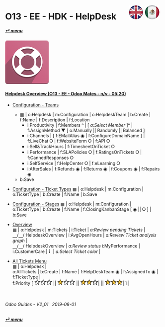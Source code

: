 # O13 - EE - HDK - HelpDesk &nbsp;&nbsp;&nbsp;&nbsp; [![en-uk](/doc/img/en-uk_flag_button_small.png)](/en-uk/o13/ee/hdk/en-uk-o13-ee-hdk-helpdesk-guides.md) [ ![es-mx](/doc/img/es-mx_flag_button_small.png)](/es-mx/o13/ee/hdk/es-mx-o13-ee-hdk-helpdesk-guides.md)
#### [_&#x23CE; menu_](/en-uk/o13/ee/en-uk-o13-ee-guides-menu.md)  
### ![hdk](/doc/img/helpdesk.png)

#### [Helpdesk Overview (O13 - EE - Odoo Mates - n/v - 05:20)](https://youtube.com/embed/tZNaNtva3js?autoplay=1&start=0&end=0&rel=0&nocount)  

- [Configuration - Teams](https://youtube.com/embed/tZNaNtva3js?autoplay=1&start=35&end=105&rel=0)
  - &#x25A6; | o:Helpdesk | m:Configuration | o:HelpdeskTeam | b:Create | f:Name | f:Description | f:Location  
    - i:Productivity | f:Members &#x207F; | [ _a:Select Member_ ]&#x207F; | f:AssignMethod &#x25BC; \[ o:Manually \|\| Randomly \|\| Balanced ]  
    - i:Channels | \[ f:EMailAlias &#x25C9; | f:ConfigureDomainName ] | f:LiveChat &#x2B58; | f:WebsiteForm &#x2B58; | f:API &#x2B58;  
    - i:Sell&TrackHours | f:TimesheetOnTicket &#x2B58;  
    - i:Performance | f:SLAPolicies &#x2B58; | f:RatingsOnTickets &#x2B58; | f:CannedResponses &#x2B58;  
    - i:SelfService | f:HelpCenter &#x2B58; | f:eLearning &#x2B58;  
    - i:AfterSales | f:Refunds &#x25C9; | f:Returns &#x25C9; | f:Coupons &#x25C9; | f:Repairs &#x25C9;  
  - b:Save  

- [Configuration - Ticket Types](https://youtube.com/embed/tZNaNtva3js?autoplay=1&start=105&end=118&rel=0)
  &#x25A6; | o:Helpdesk | m:Configuration |  
  o:TicketType | b:Create | f:Name | b:Save

- [Configuration - Stages](https://youtube.com/embed/tZNaNtva3js?autoplay=1&start=118&end=125&rel=0)
  &#x25A6; | o:Helpdesk | m:Configuration |  
  o:TicketType | b:Create | f:Name | f:ClosingKanbanStage \[ &#x25C9;	\|\| &#x2B58; ] | b:Save

- [Overview](https://youtube.com/embed/tZNaNtva3js?autoplay=1&start=0&end=35&rel=0)  
  &#x25A6; | o:Helpdesk | m:Tickets | i:Ticket | _a:Review pending Tickets_ |  
  &#x23BD;/&#x23BD;/:HelpdeskOverview | i:AvgOpenHours | _a:Review Ticket analysis graph_ |  
  &#x23BD;/&#x23BD;/:HelpdeskOverview | _a:Review status_ i:MyPerformance |  
  i:CustomerCare | **&#x2807;** | _a:Select Ticket color_ |  

- [All Tickets Menu](https://youtube.com/embed/tZNaNtva3js?autoplay=1&start=125&end=35&rel=0)  
  &#x25A6; | o:Helpdesk |  
  o:AllTickets | b:Create | f:Name | f:HelpDeskTeam &#x25C9; | f:AssignedTo &#x25C9; | f:TicketType |  
  f:Priority \[ ![unstar](/doc/img/unstar.png)![unstar](/doc/img/unstar.png)![unstar](/doc/img/unstar.png) \|\|
  ![star](/doc/img/star.png)![unstar](/doc/img/unstar.png)![unstar](/doc/img/unstar.png) \|\|
  ![star](/doc/img/star.png)![star](/doc/img/star.png)![unstar](/doc/img/unstar.png)| \|\|
  ![star](/doc/img/star.png)![star](/doc/img/star.png)![star](/doc/img/star.png)| ] |  

<br>

###### Odoo Guides - V2_01 &nbsp; 2019-08-01  
**[_&#x23CE; menu_](/en-uk/o13/ee/en-uk-o13-ee-guides-menu.md)**  
